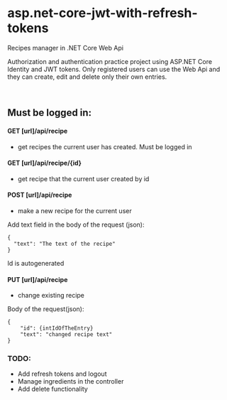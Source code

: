 # asp.net-core-jwt-with-refresh-tokens

Recipes manager in .NET Core Web Api

Authorization and authentication practice project using ASP.NET Core Identity and JWT tokens. Only registered users can use the Web Api and they can create, edit and delete only their own entries.

</br>

## Must be logged in:

#### GET [url]/api/recipe
- get recipes the current user has created. Must be logged in

#### GET [url]/api/recipe/{id}
- get recipe that the current user created by id

#### POST [url]/api/recipe
- make a new recipe for the current user

Add text field in the  body of the request (json):
```
{
  "text": "The text of the recipe"
}
```

Id is autogenerated

#### PUT [url]/api/recipe
- change existing recipe

Body of the request(json):
```
{
	"id": {intIdOfTheEntry}
	"text": "changed recipe text"
}
```

### TODO: 
- Add refresh tokens and logout
- Manage ingredients in the controller
- Add delete functionality
